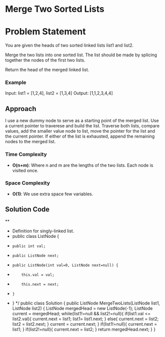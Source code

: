 # Merge Two Sorted Lists

# Problem Statement
You are given the heads of two sorted linked lists list1 and list2.

Merge the two lists into one sorted list. The list should be made by splicing together the nodes of the first two lists.

Return the head of the merged linked list.

### Example
Input: list1 = [1,2,4], list2 = [1,3,4] Output: [1,1,2,3,4,4]

## Approach
I use a new dummy node to serve as a starting point of the merged list. Use a current pointer to traverese and build the list. Traverse both lists, compare values, add the smaller value node to list, move the pointer for the list and the current pointer. If either of the list is exhausted, append the remaining nodes to the merged list. 

### Time Complexity
- **O(n+m)**: Where n and m are the lengths of the two lists. Each node is visited once.
### Space Complexity
- **O(1)**: We use extra space few variables.

## Solution Code
**
 * Definition for singly-linked list.
 * public class ListNode {
 *     public int val;
 *     public ListNode next;
 *     public ListNode(int val=0, ListNode next=null) {
 *         this.val = val;
 *         this.next = next;
 *     }
 * }
 */
public class Solution {
    public ListNode MergeTwoLists(ListNode list1, ListNode list2) {
        ListNode mergedHead = new ListNode(-1);
        ListNode current = mergedHead;
        while(list1!=null && list2!=null){
            if(list1.val <= list2.val){
                current.next = list1;
                list1= list1.next;
            }
            else{
                current.next = list2;
                list2 = list2.next;
            }
            current = current.next;
        }
        if(list1!=null){
            current.next = list1;
        }
        if(list2!=null){
            current.next = list2;
        }
    return mergedHead.next;
    }
}
